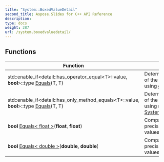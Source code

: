 ```yaml
---
title: "System::BoxedValueDetail"
second_title: Aspose.Slides for C++ API Reference
description: 
type: docs
weight: 287
url: /system.boxedvaluedetail/
---
```




## Functions

| Function | Description |
| --- | --- |
| std::enable_if\<detail::has_operator_equal\<T\>::value, **bool**\>::type [Equals](./equals/)(T, T) | Determines the equality of the specified value using [operator==()](../system/operator_equal_equal/). |
| std::enable_if\<detail::has_only_method_equals\<T\>::value, **bool**\>::type [Equals](./equals/)(T, T) | Determines the equality of the specified value using method [System::Object::Equals()](../system/object/equals/). |
| **bool** [Equals< float >](./equals_less_float__greater/)(**float**, **float**) | Compares two single-precision floating-point values. |
| **bool** [Equals< double >](./equals_less_double__greater/)(**double**, **double**) | Compares two double-precision floating-point values. |
